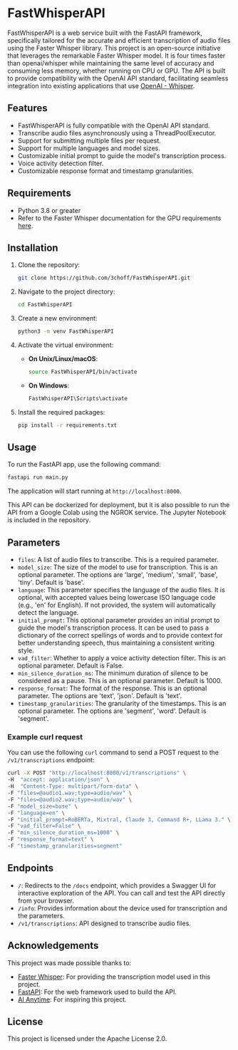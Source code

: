 # FastWhisperAPI

FastWhisperAPI is a web service built with the FastAPI framework, specifically tailored for the accurate and efficient transcription of audio files using the Faster Whisper library.
This project is an open-source initiative that leverages the remarkable Faster Whisper model. It is four times faster than openai/whisper while maintaining the same level of accuracy and consuming less memory, whether running on CPU or GPU. The API is built to provide compatibility with the OpenAI API standard, facilitating seamless integration into existing applications that use [OpenAI - Whisper](https://platform.openai.com/docs/api-reference/making-requests).

## Features
- FastWhisperAPI is fully compatible with the OpenAI API standard.
- Transcribe audio files asynchronously using a ThreadPoolExecutor.
- Support for submitting multiple files per request.
- Support for multiple languages and model sizes.
- Customizable initial prompt to guide the model's transcription process.
- Voice activity detection filter.
- Customizable response format and timestamp granularities.

## Requirements
- Python 3.8 or greater
- Refer to the Faster Whisper documentation for the GPU requirements [here](https://github.com/SYSTRAN/faster-whisper/blob/master/README.md).

## Installation

1. Clone the repository:
    ```bash
    git clone https://github.com/3choff/FastWhisperAPI.git
    ```

2. Navigate to the project directory:
    ```bash
    cd FastWhisperAPI
    ```

3. Create a new environment:
    ```bash
    python3 -m venv FastWhisperAPI
    ```

4. Activate the virtual environment:

   - **On Unix/Linux/macOS**:
     ```bash
     source FastWhisperAPI/bin/activate
     ```

   - **On Windows**:
     ```bash
     FastWhisperAPI\Scripts\activate
     ```

5. Install the required packages:
    ```bash
    pip install -r requirements.txt
    ```


## Usage

To run the FastAPI app, use the following command:

```bash
fastapi run main.py
```
The application will start running at `http://localhost:8000`.

This API can be dockerized for deployment, but it is also possible to run the API from a Google Colab using the NGROK service. The Jupyter Notebook is included in the repository.

## Parameters

- `files`: A list of audio files to transcribe. This is a required parameter.
- `model_size`: The size of the model to use for transcription. This is an optional parameter. The options are 'large', 'medium', 'small', 'base', 'tiny'. Default is 'base'.
- `language`: This parameter specifies the language of the audio files. It is optional, with accepted values being lowercase ISO language code (e.g., 'en' for English). If not provided, the system will automatically detect the language.
- `initial_prompt`: This optional parameter provides an initial prompt to guide the model's transcription process. It can be used to pass a dictionary of the correct spellings of words and to provide context for better understanding speech, thus maintaining a consistent writing style.
- `vad_filter`: Whether to apply a voice activity detection filter. This is an optional parameter. Default is False.
- `min_silence_duration_ms`: The minimum duration of silence to be considered as a pause. This is an optional parameter. Default is 1000.
- `response_format`: The format of the response. This is an optional parameter. The options are 'text', 'json'. Default is 'text'.
- `timestamp_granularities`: The granularity of the timestamps. This is an optional parameter. The options are 'segment', 'word'. Default is 'segment'.

### Example curl request

You can use the following `curl` command to send a POST request to the `/v1/transcriptions` endpoint:

```bash
curl -X POST "http://localhost:8000/v1/transcriptions" \
-H  "accept: application/json" \
-H  "Content-Type: multipart/form-data" \
-F "files=@audio1.wav;type=audio/wav" \
-F "files=@audio2.wav;type=audio/wav" \
-F "model_size=base" \
-F "language=en" \
-F "initial_prompt=RoBERTa, Mixtral, Claude 3, Command R+, LLama 3." \
-F "vad_filter=False" \
-F "min_silence_duration_ms=1000" \
-F "response_format=text" \
-F "timestamp_granularities=segment"
```
## Endpoints

- `/`: Redirects to the `/docs` endpoint, which provides a Swagger UI for interactive exploration of the API. You can call and test the API directly from your browser.
- `/info`: Provides information about the device used for transcription and the parameters.
- `/v1/transcriptions`: API designed to transcribe audio files.

## Acknowledgements

This project was made possible thanks to:

- [Faster Whisper](https://github.com/SYSTRAN/faster-whisper): For providing the transcription model used in this project.
- [FastAPI](https://github.com/tiangolo/fastapi): For the web framework used to build the API.
- [AI Anytime](https://www.youtube.com/watch?v=NU406wZz1eU): For inspiring this project.

## License

This project is licensed under the Apache License 2.0.
